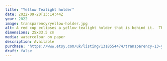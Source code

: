```yaml
---
title: "Yellow Tealight holder"
date: 2022-09-20T13:14:44Z
year: 2022
image: transparency/yellow-holder.jpg
alt: A red cup eclipses a yellow tealight holder that is behind it.  The holder appears twice in the distortions in the red cup.  
dimensions: 25x33.5 cm
media: watercolour on paper
description: Available
purchase: "https://www.etsy.com/uk/listing/1318554474/transparency-13-yellow-tealight-holder"
draft: false
---
```


